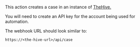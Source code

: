 This action creates a case in an instance of [TheHive.](https://thehive-project.org)

You will need to create an API key for the account being used for automation.

The webhook URL should look similar to:

`https://<the-hive-url>/api/case`
